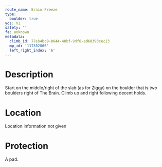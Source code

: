 ```yaml
---
route_name: Brain Freeze
type:
  boulder: true
yds: V1
safety: ''
fa: unknown
metadata:
  climb_id: 77eb4bc9-8644-48bf-9df8-ed68393cec23
  mp_id: '117302866'
  left_right_index: '6'
---
```

# Description
Start on the middle/right of the slab (as for Ziggy) on the boulder that is two boulders right of The Brain. Climb up and right following decent holds.

# Location
Location information not given

# Protection
A pad.
